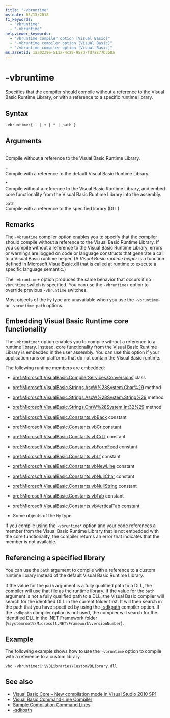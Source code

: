 ```yaml
---
title: "-vbruntime"
ms.date: 03/13/2018
f1_keywords: 
  - "vbruntime"
  - "-vbruntime"
helpviewer_keywords: 
  - "vbruntime compiler option [Visual Basic]"
  - "-vbruntime compiler option [Visual Basic]"
  - "/vbruntime compiler option [Visual Basic]"
ms.assetid: 1aa0239e-511a-4c29-957d-fd72877b350a
---
```

# -vbruntime
Specifies that the compiler should compile without a reference to the Visual Basic Runtime Library, or with a reference to a specific runtime library.  
  
## Syntax  
  
```  
-vbruntime:{ - | + | * | path }  
```  
  
## Arguments  
 \-  
 Compile without a reference to the Visual Basic Runtime Library.  
  
 \+  
 Compile with a reference to the default Visual Basic Runtime Library.  
  
 \*  
 Compile without a reference to the Visual Basic Runtime Library, and embed core functionality from the Visual Basic Runtime Library into the assembly.  
  
 `path`  
 Compile with a reference to the specified library (DLL).  
  
## Remarks  
 The `-vbruntime` compiler option enables you to specify that the compiler should compile without a reference to the Visual Basic Runtime Library. If you compile without a reference to the Visual Basic Runtime Library, errors or warnings are logged on code or language constructs that generate a call to a Visual Basic runtime helper. (A *Visual Basic runtime helper* is a function defined in Microsoft.VisualBasic.dll that is called at runtime to execute a specific language semantic.)  
  
 The `-vbruntime+` option produces the same behavior that occurs if no `-vbruntime` switch is specified. You can use the `-vbruntime+` option to override previous `-vbruntime` switches.  
  
 Most objects of the `My` type are unavailable when you use the `-vbruntime-` or `-vbruntime:path` options.  
  
## Embedding Visual Basic Runtime core functionality  
 The `-vbruntime*` option enables you to compile without a reference to a runtime library. Instead, core functionality from the Visual Basic Runtime Library is embedded in the user assembly. You can use this option if your application runs on platforms that do not contain the Visual Basic runtime.  
  
 The following runtime members are embedded:  
  
-   <xref:Microsoft.VisualBasic.CompilerServices.Conversions> class  
  
-   <xref:Microsoft.VisualBasic.Strings.AscW%28System.Char%29> method  
  
-   <xref:Microsoft.VisualBasic.Strings.AscW%28System.String%29> method  
  
-   <xref:Microsoft.VisualBasic.Strings.ChrW%28System.Int32%29> method  
  
-   <xref:Microsoft.VisualBasic.Constants.vbBack> constant  
  
-   <xref:Microsoft.VisualBasic.Constants.vbCr> constant  
  
-   <xref:Microsoft.VisualBasic.Constants.vbCrLf> constant  
  
-   <xref:Microsoft.VisualBasic.Constants.vbFormFeed> constant  
  
-   <xref:Microsoft.VisualBasic.Constants.vbLf> constant  
  
-   <xref:Microsoft.VisualBasic.Constants.vbNewLine> constant  
  
-   <xref:Microsoft.VisualBasic.Constants.vbNullChar> constant  
  
-   <xref:Microsoft.VisualBasic.Constants.vbNullString> constant  
  
-   <xref:Microsoft.VisualBasic.Constants.vbTab> constant  
  
-   <xref:Microsoft.VisualBasic.Constants.vbVerticalTab> constant  
  
-   Some objects of the `My` type  
  
 If you compile using the `-vbruntime*` option and your code references a member from the Visual Basic Runtime Library that is not embedded with the core functionality, the compiler returns an error that indicates that the member is not available.  
  
## Referencing a specified library  
 You can use the `path` argument to compile with a reference to a custom runtime library instead of the default Visual Basic Runtime Library.  
  
 If the value for the `path` argument is a fully qualified path to a DLL, the compiler will use that file as the runtime library. If the value for the `path` argument is not a fully qualified path to a DLL, the Visual Basic compiler will search for the identified DLL in the current folder first. It will then search in the path that you have specified by using the [-sdkpath](../../../visual-basic/reference/command-line-compiler/sdkpath.md) compiler option. If the `-sdkpath` compiler option is not used, the compiler will search for the identified DLL in the .NET Framework folder (`%systemroot%\Microsoft.NET\Framework\versionNumber`).  
  
## Example  
 The following example shows how to use the `-vbruntime` option to compile with a reference to a custom library.  
  
```console
vbc -vbruntime:C:\VBLibraries\CustomVBLibrary.dll  
```  
  
## See also
- [Visual Basic Core – New compilation mode in Visual Studio 2010 SP1](https://blogs.msdn.com/b/vbteam/archive/2011/01/10/vb-core-new-compilation-mode-in-visual-studio-2010-sp1.aspx)
- [Visual Basic Command-Line Compiler](../../../visual-basic/reference/command-line-compiler/index.md)
- [Sample Compilation Command Lines](../../../visual-basic/reference/command-line-compiler/sample-compilation-command-lines.md)
- [-sdkpath](../../../visual-basic/reference/command-line-compiler/sdkpath.md)
